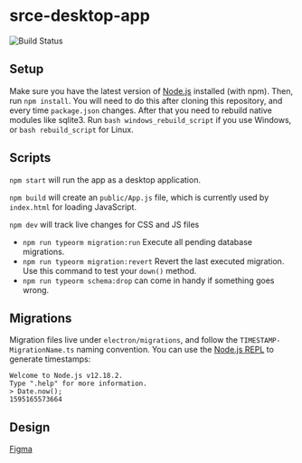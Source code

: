 # srce-desktop-app

![Build Status](https://nsoss.semaphoreci.com/badges/srce-desktop-app.svg)

## Setup

Make sure you have the latest version of [Node.js](https://nodejs.org/en/)
installed (with npm). Then, run `npm install`. You will need to do this after
cloning this repository, and every time `package.json` changes. After that you 
need to rebuild native modules like sqlite3. Run `bash windows_rebuild_script` 
if you use Windows, or `bash rebuild_script` for Linux. 

## Scripts

`npm start` will run the app as a desktop application.

`npm build` will create an `public/App.js` file, which is currently used by
`index.html` for loading JavaScript.

`npm dev` will track live changes for CSS and JS files

* `npm run typeorm migration:run` Execute all pending database migrations.
* `npm run typeorm migration:revert` Revert the last executed migration. Use
  this command to test your `down()` method.
* `npm run typeorm schema:drop` can come in handy if something goes wrong.

## Migrations

Migration files live under `electron/migrations`, and follow the
`TIMESTAMP-MigrationName.ts` naming convention. You can use the [Node.js REPL]
to generate timestamps:

```
Welcome to Node.js v12.18.2.
Type ".help" for more information.
> Date.now();
1595165573664
```

## Design

[Figma](https://www.figma.com/file/3GkovVdGabhJmCOXC4X5Pi/srce-desktop-app?node-id=1%3A14)

[Node.js REPL]:https://nodejs.dev/learn/how-to-use-the-nodejs-repl
